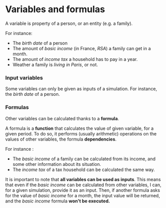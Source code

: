 # Variables and formulas

A variable is property of a person, or an entity (e.g. a family).

For instance:

* The *birth date* of a person
* The amount of *basic income* (in France, *RSA*) a family can get in a month.
* The amount of *income tax* a household has to pay in a year.
* Weather a family is *living in Paris*, or not.

### Input variables

Some variables can only be given as inputs of a simulation. For instance, the *birth date* of a person.

### Formulas

Other variables can be calculated thanks to a **formula**.

A formula is a **function** that calculates the value of given variable, for a given period. To do so, it performs (usually arithmetic) operations on the values of other variables, the formula **dependencies**.

For instance :
* The *basic income* of a family can be calculated from its income, and some other information about its situation.
* The *income tax* of a tax household can be calculated the same way.

It is important to note that **all variables can be used as inputs**. This means that even if the *basic income* can be calculated from other variables, I can, for a given simulation, provide it as an input. Then, if another formula asks for the value of *basic income* for a month, the input value will be returned, and the *basic income* formula **won't be executed.**


 

